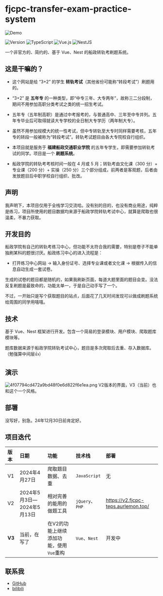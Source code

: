 # fjcpc-transfer-exam-practice-system

![Demo](https://s2.loli.net/2024/10/26/AH7LoKVgkNWPJzq.jpg)

![Version](https://img.shields.io/badge/Beta-3.0-yellow) ![TypeScript](https://img.shields.io/badge/TypeScript-007ACC?style=for-the-badge&logo=typescript&logoColor=white) ![Vue.js](https://img.shields.io/badge/Vue.js%203-4FC08D?style=for-the-badge&logo=vue.js&logoColor=white) ![NestJS](https://img.shields.io/badge/NestJS-E0234E?style=for-the-badge&logo=nestjs&logoColor=white)

一个非官方的、简约的、基于 Vue、Nest 的船政转轨考刷题系统。

## 这是干嘛的？

- 这个网站是给 “3+2” 的学生 **转轨考试**（其他省份可能称“转段考试”）刷题用的。

- “3+2” 是 **五年专** 的一种类型，即“中专三年、大专两年”，故称三二分段制，期间不用参加高职分类考试之类的统一招生考试。

- 五年专（五年制高职）是通过中考报考的，与普通高中、三年至中专并列。五年专毕业后可取得就读大专学校的全日制大专学历（两年制大专）。

- 虽然不用参加规模大的统一性考试，但中专转轨至大专时同样需要考核，五年专的转段一般被称为“转段考试”。转轨考试题目由各大专院校自行组织。

- 本项目就是服务于 **福建船政交通职业学院** 的五年专学生，即需要参加转轨考试的同学。项目是一个 **刷题系统**。

- 船政学院的转轨考考核时间一般在 4 月或 5 月；转轨考由文化课（300 分）+ 专业课（200 分）+ 实操（250 分）三个部分组成，前两者是客观题，后者由发放题目后中职学校自行组织、批改。

## 声明

我声明下，本项目仅用于全栈学习交流哈。没有别的目的，也没有商业用途，纯粹是练习，项目所使用的题目数据均来源于船政学院转轨考试中心，就算是爬取也很温柔，不暴力获取。

## 开发目的

船政学院有自己的转轨考练习中心，但功能不太符合我的需要，特别是卷子不能单独刷某科的题很讨厌。船政练习中心的进入流程是：

- 打开练习中心网站 → 输入身份证号、选择专业课或者文化课 → 根据传入的信息自动生成一套试卷。

生成的试卷的题目都是随机的，如果我刷新页面，每道大题里面的题目会变。没法反复刷题是最致命的，功能太单一，于是自己动手写了一个。

不过，一开始只是写个获取题目的站点，后面花了几天时间发现可以做成刷题系统给周围的同学用嘻嘻。

## 技术

基于 Vue、Nest 框架进行开发。包含一个简易的登录模块、用户模块、爬取题库模块等。

题库数据来源于船政学院转轨考试中心，题目是多次爬取后去重、存入数据库。（勉强算中间层👍）

## 演示

![4f07794cd472a9bd48f0e6d822f6e1ea.png](https://s2.loli.net/2024/05/25/PO4datDZjXKiNUH.png)
V2版本的界面，V3（当前）也和这个一个风格。

## 部署

没写好，别急。24年12月30日前肯定好。

## 项目迭代

| 版本   | 日期                       | 功能                                    | 技术栈          | 部署                                |
| :----- | :------------------------- | :-------------------------------------- | :-------------- | :---------------------------------- |
| V1     | 2024年4月27日              | 爬取题目数据、去重                      | `JavaScript`    | 无                                  |
| V2     | 2024年5月3日—2024年5月13日 | 相对完善的能用的做题工具                | `jQuery`、`PHP` | https://v2.fjcpc-teps.aurlemon.top/ |
| **V3** | 当前，在写了               | 在V2的功能上继续添加功能，使用`Vue`重构 | `Vue`、`Nest`   | 开发中                              |

## 联系我

- [GitHub](https://github.com/AurLemon)
- [bilibili](https://space.bilibili.com/204271518)
